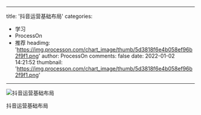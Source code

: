 
---
title: '抖音运营基础布局'
categories: 
 - 学习
 - ProcessOn
 - 推荐
headimg: 'https://img.processon.com/chart_image/thumb/5d3818f6e4b058ef96b2f9f1.png'
author: ProcessOn
comments: false
date: 2022-01-02 14:21:52
thumbnail: 'https://img.processon.com/chart_image/thumb/5d3818f6e4b058ef96b2f9f1.png'
---

<div>   
<img class="thumb" alt="抖音运营基础布局" src="https://img.processon.com/chart_image/thumb/5d3818f6e4b058ef96b2f9f1.png" referrerpolicy="no-referrer">
<p>抖音运营基础布局</p>  
</div>
            